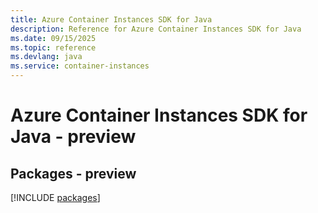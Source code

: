 ```yaml
---
title: Azure Container Instances SDK for Java
description: Reference for Azure Container Instances SDK for Java
ms.date: 09/15/2025
ms.topic: reference
ms.devlang: java
ms.service: container-instances
---
```

# Azure Container Instances SDK for Java - preview
## Packages - preview
[!INCLUDE [packages](container-instances-index.md)]
